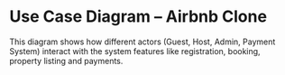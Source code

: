 # Use Case Diagram – Airbnb Clone

This diagram shows how different actors (Guest, Host, Admin, Payment System) interact with the system features like registration, booking, property listing and payments.


